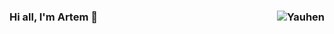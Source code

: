 ### Hi all, I'm Artem 👋 <img align="right" src="https://komarev.com/ghpvc/?username=artemforsoff&label=Profile%20Views%20&color=fff200&style=flat-square" alt="Yauhen" />
